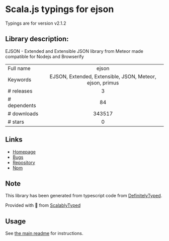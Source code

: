 
# Scala.js typings for ejson

Typings are for version v2.1.2

## Library description:
EJSON - Extended and Extensible JSON library from Meteor made compatible for Nodejs and Browserify

|                    |                 |
| ------------------ | :-------------: |
| Full name          | ejson |
| Keywords           | EJSON, Extended, Extensible, JSON, Meteor, ejson, primus |
| # releases         | 3 |
| # dependents       | 84 |
| # downloads        | 343517 |
| # stars            | 0 |

## Links
- [Homepage](https://github.com/primus/ejson#readme)
- [Bugs](https://github.com/primus/ejson/issues)
- [Repository](https://github.com/primus/ejson)
- [Npm](https://www.npmjs.com/package/ejson)
    


## Note
This library has been generated from typescript code from [DefinitelyTyped](https://definitelytyped.org).

Provided with :purple_heart: from [ScalablyTyped](https://github.com/oyvindberg/ScalablyTyped)

## Usage
See [the main readme](../../readme.md) for instructions.


